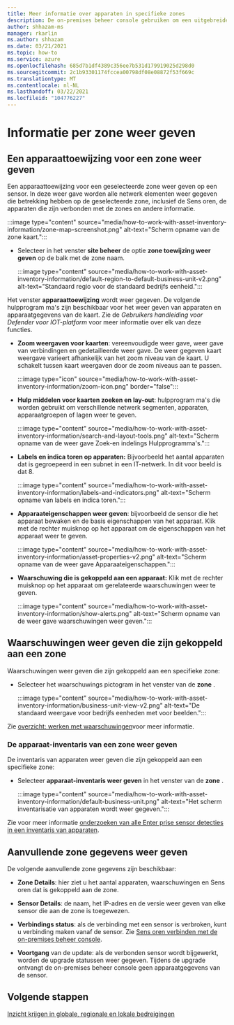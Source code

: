 ```yaml
---
title: Meer informatie over apparaten in specifieke zones
description: De on-premises beheer console gebruiken om een uitgebreide weer gave-informatie te verkrijgen per specifieke zone
author: shhazam-ms
manager: rkarlin
ms.author: shhazam
ms.date: 03/21/2021
ms.topic: how-to
ms.service: azure
ms.openlocfilehash: 685d7b1df4389c356ee7b531d179919025d298d0
ms.sourcegitcommit: 2c1b93301174fccea00798df08e08872f53f669c
ms.translationtype: MT
ms.contentlocale: nl-NL
ms.lasthandoff: 03/22/2021
ms.locfileid: "104776227"
---
```

# <a name="view-information-per-zone"></a>Informatie per zone weer geven


## <a name="view-a-device-map-for-a-zone"></a>Een apparaattoewijzing voor een zone weer geven

Een apparaattoewijzing voor een geselecteerde zone weer geven op een sensor. In deze weer gave worden alle netwerk elementen weer gegeven die betrekking hebben op de geselecteerde zone, inclusief de Sens oren, de apparaten die zijn verbonden met de zones en andere informatie.

:::image type="content" source="media/how-to-work-with-asset-inventory-information/zone-map-screenshot.png" alt-text="Scherm opname van de zone kaart.":::


- Selecteer in het venster **site beheer** de optie **zone toewijzing weer geven** op de balk met de zone naam.

  :::image type="content" source="media/how-to-work-with-asset-inventory-information/default-region-to-default-business-unit-v2.png" alt-text="Standaard regio voor de standaard bedrijfs eenheid.":::

Het venster **apparaattoewijzing** wordt weer gegeven. De volgende hulpprogram ma's zijn beschikbaar voor het weer geven van apparaten en apparaatgegevens van de kaart. Zie de *Gebruikers handleiding voor Defender voor IOT-platform* voor meer informatie over elk van deze functies.

- **Zoom weergaven voor kaarten**: vereenvoudigde weer gave, weer gave van verbindingen en gedetailleerde weer gave. De weer gegeven kaart weergave varieert afhankelijk van het zoom niveau van de kaart. U schakelt tussen kaart weergaven door de zoom niveaus aan te passen.

  :::image type="icon" source="media/how-to-work-with-asset-inventory-information/zoom-icon.png" border="false":::

- **Hulp middelen voor kaarten zoeken en lay-out**: hulpprogram ma's die worden gebruikt om verschillende netwerk segmenten, apparaten, apparaatgroepen of lagen weer te geven.

  :::image type="content" source="media/how-to-work-with-asset-inventory-information/search-and-layout-tools.png" alt-text="Scherm opname van de weer gave Zoek-en indelings Hulpprogramma's.":::

- **Labels en indica toren op apparaten:** Bijvoorbeeld het aantal apparaten dat is gegroepeerd in een subnet in een IT-netwerk. In dit voor beeld is dat 8.

  :::image type="content" source="media/how-to-work-with-asset-inventory-information/labels-and-indicators.png" alt-text="Scherm opname van labels en indica toren.":::

- **Apparaateigenschappen weer geven**: bijvoorbeeld de sensor die het apparaat bewaken en de basis eigenschappen van het apparaat. Klik met de rechter muisknop op het apparaat om de eigenschappen van het apparaat weer te geven.

  :::image type="content" source="media/how-to-work-with-asset-inventory-information/asset-properties-v2.png" alt-text="Scherm opname van de weer gave Apparaateigenschappen.":::

- **Waarschuwing die is gekoppeld aan een apparaat:** Klik met de rechter muisknop op het apparaat om gerelateerde waarschuwingen weer te geven.

  :::image type="content" source="media/how-to-work-with-asset-inventory-information/show-alerts.png" alt-text="Scherm opname van de weer gave waarschuwingen weer geven.":::

## <a name="view-alerts-associated-with-a-zone"></a>Waarschuwingen weer geven die zijn gekoppeld aan een zone

Waarschuwingen weer geven die zijn gekoppeld aan een specifieke zone:

- Selecteer het waarschuwings pictogram in het venster van de **zone** . 

  :::image type="content" source="media/how-to-work-with-asset-inventory-information/business-unit-view-v2.png" alt-text="De standaard weergave voor bedrijfs eenheden met voor beelden.":::

Zie [overzicht: werken met waarschuwingen](how-to-work-with-alerts-on-premises-management-console.md)voor meer informatie.

### <a name="view-the-device-inventory-of-a-zone"></a>De apparaat-inventaris van een zone weer geven

De inventaris van apparaten weer geven die zijn gekoppeld aan een specifieke zone:

- Selecteer **apparaat-inventaris weer geven** in het venster van de **zone** .

  :::image type="content" source="media/how-to-work-with-asset-inventory-information/default-business-unit.png" alt-text="Het scherm inventarisatie van apparaten wordt weer gegeven.":::

Zie voor meer informatie [onderzoeken van alle Enter prise sensor detecties in een inventaris van apparaten](how-to-investigate-all-enterprise-sensor-detections-in-a-device-inventory.md).

## <a name="view-additional-zone-information"></a>Aanvullende zone gegevens weer geven

De volgende aanvullende zone gegevens zijn beschikbaar:

- **Zone Details**: hier ziet u het aantal apparaten, waarschuwingen en Sens oren dat is gekoppeld aan de zone.

- **Sensor Details**: de naam, het IP-adres en de versie weer geven van elke sensor die aan de zone is toegewezen.

- **Verbindings status**: als de verbinding met een sensor is verbroken, kunt u verbinding maken vanaf de sensor. Zie [Sens oren verbinden met de on-premises beheer console](how-to-activate-and-set-up-your-on-premises-management-console.md#connect-sensors-to-the-on-premises-management-console). 

- **Voortgang** van de update: als de verbonden sensor wordt bijgewerkt, worden de upgrade statussen weer gegeven. Tijdens de upgrade ontvangt de on-premises beheer console geen apparaatgegevens van de sensor.

## <a name="next-steps"></a>Volgende stappen

[Inzicht krijgen in globale, regionale en lokale bedreigingen](how-to-gain-insight-into-global-regional-and-local-threats.md)
